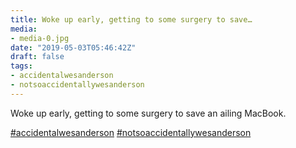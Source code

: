 ```yaml
---
title: Woke up early, getting to some surgery to save…
media:
- media-0.jpg
date: "2019-05-03T05:46:42Z"
draft: false
tags:
- accidentalwesanderson
- notsoaccidentallywesanderson
---
```

Woke up early, getting to some surgery to save an ailing MacBook.



[#accidentalwesanderson](/tags/accidentalwesanderson) [#notsoaccidentallywesanderson](/tags/notsoaccidentallywesanderson)
